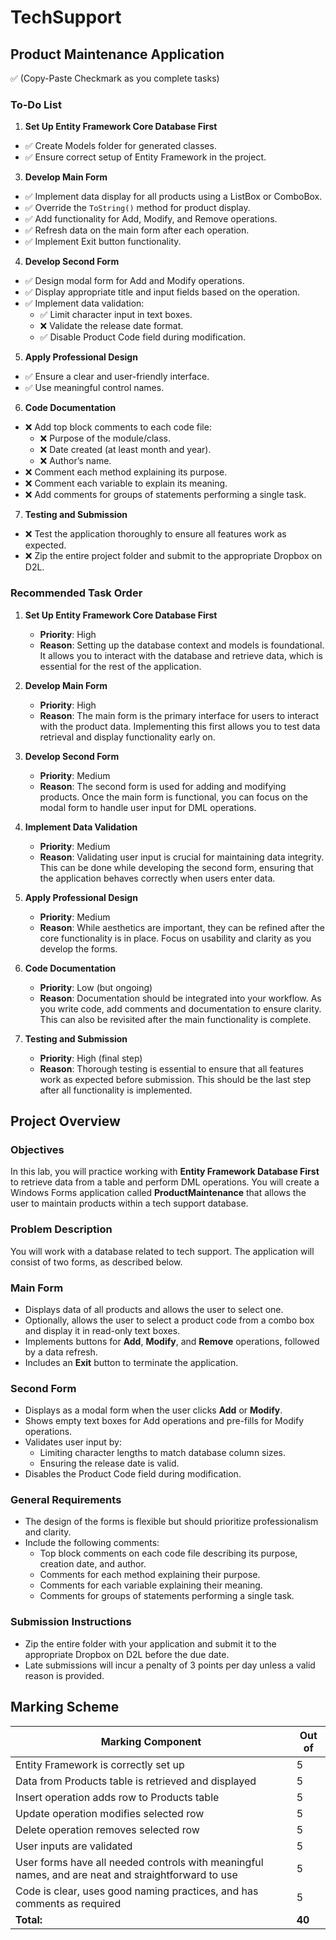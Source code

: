 # TechSupport

## Product Maintenance Application
✅ (Copy-Paste Checkmark as you complete tasks)
### To-Do List
1. **Set Up Entity Framework Core Database First**  
  - ✅ Create Models folder for generated classes. 
  - ✅ Ensure correct setup of Entity Framework in the project.

3. **Develop Main Form**  
  - ✅ Implement data display for all products using a ListBox or ComboBox.
  - ✅ Override the `ToString()` method for product display.
  - ✅ Add functionality for Add, Modify, and Remove operations.
  - ✅ Refresh data on the main form after each operation.
  - ✅ Implement Exit button functionality.

4. **Develop Second Form**  
  - ✅ Design modal form for Add and Modify operations.
  - ✅ Display appropriate title and input fields based on the operation.
  - ✅ Implement data validation:
    - ✅ Limit character input in text boxes.
    - ❌ Validate the release date format.
    - ✅ Disable Product Code field during modification.

5. **Apply Professional Design**  
  - ✅ Ensure a clear and user-friendly interface.
  - ✅ Use meaningful control names.

6. **Code Documentation**  
  - ❌ Add top block comments to each code file:
    - ❌ Purpose of the module/class.
    - ❌ Date created (at least month and year).
    - ❌ Author’s name.
  - ❌ Comment each method explaining its purpose.
  - ❌ Comment each variable to explain its meaning.
  - ❌ Add comments for groups of statements performing a single task.

7. **Testing and Submission**  
  - ❌ Test the application thoroughly to ensure all features work as expected.
  - ❌ Zip the entire project folder and submit to the appropriate Dropbox on D2L.

### Recommended Task Order

1. **Set Up Entity Framework Core Database First**  
   - **Priority**: High  
   - **Reason**: Setting up the database context and models is foundational. It allows you to interact with the database and retrieve data, which is essential for the rest of the application.

2. **Develop Main Form**  
   - **Priority**: High  
   - **Reason**: The main form is the primary interface for users to interact with the product data. Implementing this first allows you to test data retrieval and display functionality early on.

3. **Develop Second Form**  
   - **Priority**: Medium  
   - **Reason**: The second form is used for adding and modifying products. Once the main form is functional, you can focus on the modal form to handle user input for DML operations.

4. **Implement Data Validation**  
   - **Priority**: Medium  
   - **Reason**: Validating user input is crucial for maintaining data integrity. This can be done while developing the second form, ensuring that the application behaves correctly when users enter data.

5. **Apply Professional Design**  
   - **Priority**: Medium  
   - **Reason**: While aesthetics are important, they can be refined after the core functionality is in place. Focus on usability and clarity as you develop the forms.

6. **Code Documentation**  
   - **Priority**: Low (but ongoing)  
   - **Reason**: Documentation should be integrated into your workflow. As you write code, add comments and documentation to ensure clarity. This can also be revisited after the main functionality is complete.

7. **Testing and Submission**  
   - **Priority**: High (final step)  
   - **Reason**: Thorough testing is essential to ensure that all features work as expected before submission. This should be the last step after all functionality is implemented.

## Project Overview

### Objectives
In this lab, you will practice working with **Entity Framework Database First** to retrieve data from a table and perform DML operations. You will create a Windows Forms application called **ProductMaintenance** that allows the user to maintain products within a tech support database.

### Problem Description
You will work with a database related to tech support. The application will consist of two forms, as described below.

### Main Form
- Displays data of all products and allows the user to select one.
- Optionally, allows the user to select a product code from a combo box and display it in read-only text boxes.
- Implements buttons for **Add**, **Modify**, and **Remove** operations, followed by a data refresh.
- Includes an **Exit** button to terminate the application.

### Second Form
- Displays as a modal form when the user clicks **Add** or **Modify**.
- Shows empty text boxes for Add operations and pre-fills for Modify operations.
- Validates user input by:
  - Limiting character lengths to match database column sizes.
  - Ensuring the release date is valid.
- Disables the Product Code field during modification.

### General Requirements
- The design of the forms is flexible but should prioritize professionalism and clarity.
- Include the following comments:
  - Top block comments on each code file describing its purpose, creation date, and author.
  - Comments for each method explaining their purpose.
  - Comments for each variable explaining their meaning.
  - Comments for groups of statements performing a single task.

### Submission Instructions
- Zip the entire folder with your application and submit it to the appropriate Dropbox on D2L before the due date.
- Late submissions will incur a penalty of 3 points per day unless a valid reason is provided.

## Marking Scheme
| Marking Component                                                      | Out of |
|------------------------------------------------------------------------|--------|
| Entity Framework is correctly set up                                   | 5      |
| Data from Products table is retrieved and displayed                   | 5      |
| Insert operation adds row to Products table                           | 5      |
| Update operation modifies selected row                                 | 5      |
| Delete operation removes selected row                                   | 5      |
| User inputs are validated                                              | 5      |
| User forms have all needed controls with meaningful names, and are neat and straightforward to use | 5      |
| Code is clear, uses good naming practices, and has comments as required | 5      |
| **Total:**                                                             | **40** |
